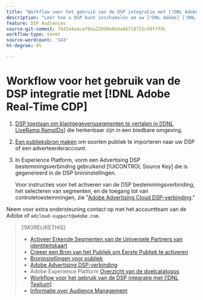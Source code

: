 ```yaml
---
title: "Workflow voor het gebruik van de DSP integratie met [!DNL Adobe] [!DNL Real-time CDP]"
description: "Leer hoe u DSP kunt inschakelen om uw [!DNL Adobe] [!DNL Real-time CDP] eerste-partijsegmenten."
feature: DSP Audiences
source-git-commit: fb42e4aacaf0ea22890e0b4a46719725c99fffdc
workflow-type: tm+mt
source-wordcount: '143'
ht-degree: 0%

---
```


# Workflow voor het gebruik van de DSP integratie met [!DNL Adobe Real-Time CDP]

1. [DSP toestaan om klantgegevenssegmenten te vertalen in [!DNL LiveRamp RampIDs]](source-universal-id.md) die herkenbaar zijn in een biedbare omgeving.<!-- I don't think I need this here: This requires DSP account-level and campaign-level settings to enable segment sharing with [!DNL LiveRamp], which will translate customer data to [!DNL RampIDs] to create targetable segments. Your Adobe Account Team will perform this configuration. -->

1. [Een publieksbron maken](source-create.md) om soorten publiek te importeren naar uw DSP of een adverteerderaccount.

1. In Experience Platform, vorm een Advertising DSP bestemmingsverbinding gebruikend [!UICONTROL Source Key] die is gegenereerd in de DSP broninstellingen.

   Voor instructies voor het activeren van de DSP bestemmingsverbinding, het selecteren van segmenten, en de toegang tot van controletoestemmingen, zie &quot;[Adobe Advertising Cloud DSP-verbinding](https://experienceleague.adobe.com/docs/experience-platform/destinations/catalog/advertising/adobe-advertising-cloud-connection.html).&quot;

Neem voor extra ondersteuning contact op met het accountteam van de Adobe of `adcloud-support@adobe.com`.


>[!MORELIKETHIS]
>
>* [Activeer Erkende Segmenten van de Universele Partners van identiteitskaart](source-universal-id.md)
>* [Creeer een Bron van het Publiek om Eerste Publiek te activeren](source-create.md)
>* [Broninstellingen voor publiek](source-settings.md)
>* [Adobe Advertising DSP-verbinding](https://experienceleague.adobe.com/docs/experience-platform/destinations/catalog/advertising/adobe-advertising-cloud-connection.html)
>* Adobe Experience Platform [Overzicht van de doelcatalogus](https://experienceleague.adobe.com/docs/experience-platform/destinations/catalog/overview.html)
>* [Workflow voor het gebruik van de DSP integratie met [!DNL Tealium]](/help/dsp/audiences/sources/source-tealium.md)
>* [Informatie over Audience Management](/help/dsp/audiences/audience-about.md)
